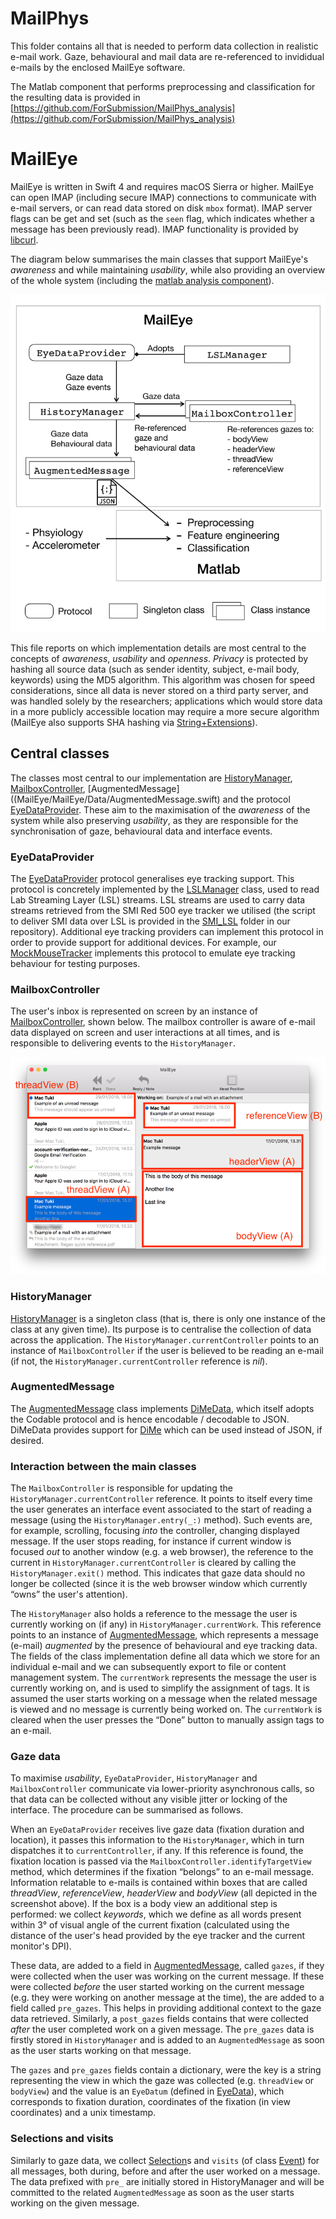 # MailPhys

This folder contains all that is needed to perform data collection in realistic e-mail work. Gaze, behavioural and mail data are re-referenced to invididual e-mails by the enclosed MailEye software.

The Matlab component that performs preprocessing and classification for the resulting data is provided in
[https://github.com/ForSubmission/MailPhys_analysis](https://github.com/ForSubmission/MailPhys_analysis)

# MailEye

MailEye is written in Swift 4 and requires macOS Sierra or higher. MailEye can open IMAP (including secure IMAP) connections to communicate with e-mail servers, or can read data stored on disk `mbox` format). IMAP server flags can be get and set (such as the `seen` flag, which indicates whether a message has been previously read). IMAP functionality is provided by [libcurl](https://curl.haxx.se).

The diagram below summarises the main classes that support MailEye's *awareness* and while maintaining *usability*, while also providing an overview of the whole system (including the [matlab analysis component](https://github.com/ForSubmission/MailPhys_analysis)).

![MailPhys diagram](MailEye_diagram.png)

This file reports on which implementation details are most central to the concepts of *awareness*, *usability* and *openness*. *Privacy* is protected by hashing all source data (such as sender identity, subject, e-mail body, keywords) using the MD5 algorithm. This algorithm was chosen for speed considerations, since all data is never stored on a third party server, and was handled solely by the researchers; applications which would store data in a more publicly accessible location may require a more secure algorithm (MailEye also supports SHA hashing via [String+Extensions](MailEye/MailEye/Extensions/String+Extensions.swift)).

## Central classes

The classes most central to our implementation are [HistoryManager](MailEye/MailEye/Model/HistoryManager.swift), [MailboxController](MailEye/MailEye/UI/MailboxController.swift), [AugmentedMessage]((MailEye/MailEye/Data/AugmentedMessage.swift) and the protocol [EyeDataProvider](MailEye/MailEye/Eye%20Tracking/EyeDataProvider.swift). These aim to the maximisation of the *awareness* of the system while also preserving *usability*, as they are responsible for the synchronisation of gaze, behavioural data and interface events.

### EyeDataProvider

The [EyeDataProvider](MailEye/MailEye/Eye%20Tracking/EyeDataProvider.swift) protocol generalises eye tracking support. This protocol is concretely implemented by the [LSLManager](MailEye/MailEye/Eye%20Tracking/LSLManager.swift) class, used to read Lab Streaming Layer (LSL) streams. LSL streams are used to carry data streams retrieved from the SMI Red 500 eye tracker we utilised (the script to deliver SMI data over LSL is provided in the [SMI_LSL](SMI_LSL) folder in our repository). Additional eye tracking providers can implement this protocol in order to provide support for additional devices. For example, our [MockMouseTracker](MailEye/MailEye/Eye%20Tracking/MockMouseTracker.swift) implements this protocol to emulate eye tracking behaviour for testing purposes.

### MailboxController

The user's inbox is represented on screen by an instance of [MailboxController](MailEye/MailEye/UI/MailboxController.swift), shown below. The mailbox controller is aware of e-mail data displayed on screen and user interactions at all times, and is responsible to delivering events to the `HistoryManager`. 

![MailEye screenshot](screen_main_annotated_small.png)

### HistoryManager

[HistoryManager](MailEye/MailEye/Model/HistoryManager.swift) is a singleton class (that is, there is only one instance of the class at any given time). Its purpose is to centralise the collection of data across the application. The `HistoryManager.currentController` points to an instance of `MailboxController` if the user is believed to be reading an e-mail (if not, the `HistoryManager.currentController` reference is *nil*).

### AugmentedMessage

The [AugmentedMessage](MailEye/MailEye/Data/AugmentedMessage.swift) class implements [DiMeData](MailEye/MailEye/DiMe%20Data/DiMeData.swift), which itself adopts the Codable protocol and is hence encodable / decodable to JSON. DiMeData provides support for [DiMe](https://github.com/HIIT/dime-server) which can be used instead of JSON, if desired.

### Interaction between the main classes

The `MailboxController` is responsible for updating the `HistoryManager.currentController` reference. It points to itself every time the user generates an interface event associated to the start of reading a message (using the `HistoryManager.entry(_:)` method). Such events are, for example, scrolling, focusing *into* the controller, changing displayed message. If the user stops reading, for instance if current window is focused *out* to another window (e.g. a web browser), the reference to the current in `HistoryManager.currentController` is cleared by calling the `HistoryManager.exit()` method. This indicates that gaze data should no longer be collected (since it is the web browser window which currently “owns” the user's attention).

The `HistoryManager` also holds a reference to the message the user is currently working on (if any) in `HistoryManager.currentWork`. This reference points to an instance of [AugmentedMessage](MailEye/MailEye/Data/AugmentedMessage.swift), which represents a message (e-mail) *augmented* by the presence of behavioural and eye tracking data. The fields of the class implementation define all data which we store for an individual e-mail and we can subsequently export to file or content management system. The `currentWork` represents the message the user is currently working on, and is used to simplify the assignment of tags. It is assumed the user starts working on a message when the related message is viewed and no message is currently being worked on. The `currentWork` is cleared when the user presses the “Done” button to manually assign tags to an e-mail.

### Gaze data

To maximise *usability*, `EyeDataProvider`, `HistoryManager` and `MailboxController` communicate via lower-priority asynchronous calls, so that data can be collected without any visible jitter or locking of the interface. The procedure can be summarised as follows.

When an `EyeDataProvider` receives live gaze data (fixation duration and location), it passes this information to the `HistoryManager`, which in turn dispatches it to `currentController`, if any. If this reference is found, the fixation location is passed via the `MailboxController.identifyTargetView` method, which determines if the fixation “belongs” to an e-mail message. Information relatable to e-mails is contained within boxes that are called *threadView*, *referenceView*, *headerView* and *bodyView* (all depicted in the screenshot above). If the box is a body view an additional step is performed: we collect *keywords*, which we define as all words present within 3° of visual angle of the current fixation (calculated using the distance of the user's head provided by the eye tracker and the current monitor's DPI).

These data, are added to a field in [AugmentedMessage](MailEye/MailEye/Data/AugmentedMessage.swift), called `gazes`, if they were collected when the user was working on the current message. If these were collected *before* the user started working on the current message (e.g. they were working on another message at the time), the are added to a field called `pre_gazes`. This helps in providing additional context to the gaze data retrieved. Similarly, a `post_gazes` fields contains that were collected *after* the user completed work on a given message. The `pre_gazes` data is firstly stored in `HistoryManager` and is added to an `AugmentedMessage` as soon as the user starts working on that message.

The `gazes` and `pre_gazes` fields contain a dictionary, were the key is a string representing the view in which the gaze was collected (e.g. `threadView` or `bodyView`) and the value is an `EyeDatum` (defined in [EyeData](MailEye/MailEye/Data/EyeData.swift)), which corresponds to fixation duration, coordinates of the fixation (in view coordinates) and a unix timestamp.

### Selections and visits

Similarly to gaze data, we collect [Selection](MailEye/MailEye/Data/Selection.swift)s and `visits` (of class [Event](MailEye/MailEye/Data/Event.swift)) for all messages, both during, before and after the user worked on a message. The data prefixed with `pre_` are initially stored in HistoryManager and will be committed to the related `AugmentedMessage` as soon as the user starts working on the given message.
